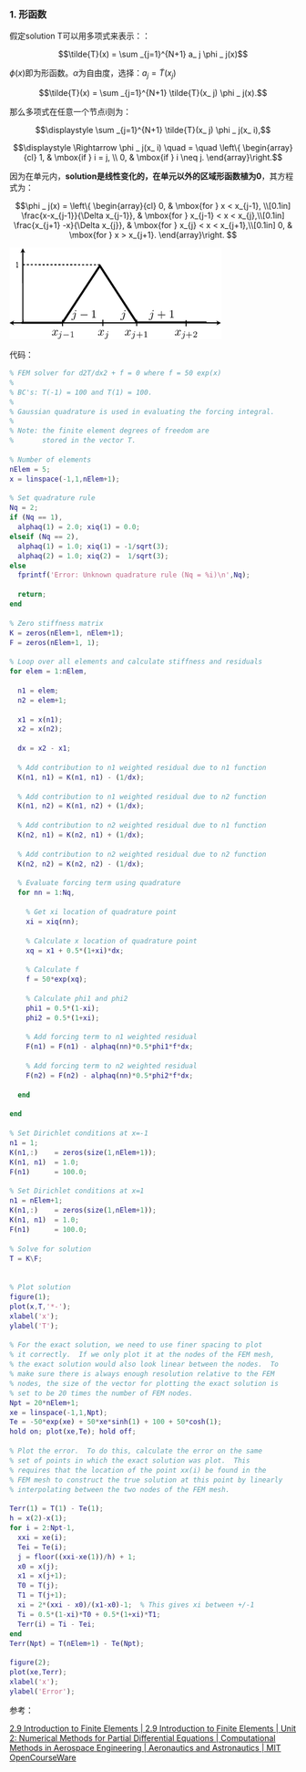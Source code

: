 ### 1. 形函数

假定solution T可以用多项式来表示：：

$$\tilde{T}(x) = \sum _{j=1}^{N+1} a_ j \phi _ j(x)$$

$\phi(x)$即为形函数。$\alpha$为自由度，选择：$a_ j = \tilde{T}(x_ j)$

$$\tilde{T}(x) = \sum _{j=1}^{N+1} \tilde{T}(x_ j) \phi _ j(x).$$

那么多项式在任意一个节点i则为：

$$\displaystyle  \sum _{j=1}^{N+1} \tilde{T}(x_ j) \phi _ j(x_ i),$$

$$\displaystyle \Rightarrow \phi _ j(x_ i) \quad = \quad \left\{  \begin{array}{cl} 1, &  \mbox{if } i = j, \\ 0, &  \mbox{if } i \neq j. \end{array}\right.$$

因为在单元内，**solution是线性变化的，在单元以外的区域形函数植为0**，其方程式为：

$$\phi _ j(x) = \left\{  \begin{array}{cl} 0, &  \mbox{for } x < x_{j-1}, \\[0.1in] \frac{x-x_{j-1}}{\Delta x_{j-1}}, &  \mbox{for } x_{j-1} < x < x_{j},\\[0.1in] \frac{x_{j+1} -x}{\Delta x_{j}}, &  \mbox{for } x_{j} < x < x_{j+1},\\[0.1in] 0, &  \mbox{for } x > x_{j+1}. \end{array}\right. $$

![a](../imags/linelem_phi.png)



代码：

```matlab
% FEM solver for d2T/dx2 + f = 0 where f = 50 exp(x)
%
% BC's: T(-1) = 100 and T(1) = 100.
%
% Gaussian quadrature is used in evaluating the forcing integral.
%
% Note: the finite element degrees of freedom are
%       stored in the vector T.

% Number of elements
nElem = 5;
x = linspace(-1,1,nElem+1);

% Set quadrature rule
Nq = 2;
if (Nq == 1),
  alphaq(1) = 2.0; xiq(1) = 0.0;
elseif (Nq == 2),
  alphaq(1) = 1.0; xiq(1) = -1/sqrt(3);
  alphaq(2) = 1.0; xiq(2) =  1/sqrt(3);
else
  fprintf('Error: Unknown quadrature rule (Nq = %i)\n',Nq);

  return;
end

% Zero stiffness matrix
K = zeros(nElem+1, nElem+1);
F = zeros(nElem+1, 1);

% Loop over all elements and calculate stiffness and residuals
for elem = 1:nElem,

  n1 = elem;
  n2 = elem+1;

  x1 = x(n1);
  x2 = x(n2);

  dx = x2 - x1;

  % Add contribution to n1 weighted residual due to n1 function
  K(n1, n1) = K(n1, n1) - (1/dx);

  % Add contribution to n1 weighted residual due to n2 function
  K(n1, n2) = K(n1, n2) + (1/dx);

  % Add contribution to n2 weighted residual due to n1 function
  K(n2, n1) = K(n2, n1) + (1/dx);

  % Add contribution to n2 weighted residual due to n2 function
  K(n2, n2) = K(n2, n2) - (1/dx);

  % Evaluate forcing term using quadrature
  for nn = 1:Nq,

    % Get xi location of quadrature point
    xi = xiq(nn);

    % Calculate x location of quadrature point
    xq = x1 + 0.5*(1+xi)*dx;

    % Calculate f
    f = 50*exp(xq);

    % Calculate phi1 and phi2
    phi1 = 0.5*(1-xi);
    phi2 = 0.5*(1+xi);

    % Add forcing term to n1 weighted residual
    F(n1) = F(n1) - alphaq(nn)*0.5*phi1*f*dx;

    % Add forcing term to n2 weighted residual
    F(n2) = F(n2) - alphaq(nn)*0.5*phi2*f*dx;

  end

end

% Set Dirichlet conditions at x=-1
n1 = 1;
K(n1,:)    = zeros(size(1,nElem+1));
K(n1, n1)  = 1.0;
F(n1)      = 100.0;

% Set Dirichlet conditions at x=1
n1 = nElem+1;
K(n1,:)    = zeros(size(1,nElem+1));
K(n1, n1)  = 1.0;
F(n1)      = 100.0;

% Solve for solution
T = K\F;


% Plot solution
figure(1);
plot(x,T,'*-');
xlabel('x');
ylabel('T');

% For the exact solution, we need to use finer spacing to plot
% it correctly.  If we only plot it at the nodes of the FEM mesh,
% the exact solution would also look linear between the nodes.  To
% make sure there is always enough resolution relative to the FEM
% nodes, the size of the vector for plotting the exact solution is
% set to be 20 times the number of FEM nodes.
Npt = 20*nElem+1;
xe = linspace(-1,1,Npt);
Te = -50*exp(xe) + 50*xe*sinh(1) + 100 + 50*cosh(1);
hold on; plot(xe,Te); hold off;

% Plot the error.  To do this, calculate the error on the same
% set of points in which the exact solution was plot.  This
% requires that the location of the point xx(i) be found in the
% FEM mesh to construct the true solution at this point by linearly
% interpolating between the two nodes of the FEM mesh.

Terr(1) = T(1) - Te(1);
h = x(2)-x(1);
for i = 2:Npt-1,
  xxi = xe(i);
  Tei = Te(i);
  j = floor((xxi-xe(1))/h) + 1;
  x0 = x(j);
  x1 = x(j+1);
  T0 = T(j);
  T1 = T(j+1);
  xi = 2*(xxi - x0)/(x1-x0)-1;  % This gives xi between +/-1
  Ti = 0.5*(1-xi)*T0 + 0.5*(1+xi)*T1;
  Terr(i) = Ti - Tei;
end
Terr(Npt) = T(nElem+1) - Te(Npt);

figure(2);
plot(xe,Terr);
xlabel('x');
ylabel('Error');

```



参考：

[2.9 Introduction to Finite Elements | 2.9 Introduction to Finite Elements | Unit 2: Numerical Methods for Partial Differential Equations | Computational Methods in Aerospace Engineering | Aeronautics and Astronautics | MIT OpenCourseWare](https://ocw.mit.edu/courses/aeronautics-and-astronautics/16-90-computational-methods-in-aerospace-engineering-spring-2014/numerical-methods-for-partial-differential-equations/introduction-to-finite-elements/1690r-1-d-linear-elements-and-the-nodal-basis/)

